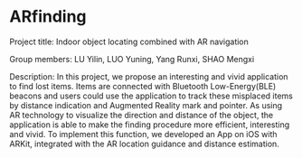 # ARfinding

Project title: Indoor object locating combined with AR navigation

Group members: LU Yilin, LUO Yuning, Yang Runxi, SHAO Mengxi

Description: In this project, we propose an interesting and vivid application to find lost items. Items are connected with Bluetooth Low-Energy(BLE) beacons and users could use the application to track these misplaced items by distance indication and Augmented Reality mark and pointer. As using AR technology to visualize the direction and distance of the object, the application is able to make the finding procedure more efficient, interesting and vivid. To implement this function, we developed an App on iOS with ARKit, integrated with the AR location guidance and distance estimation.

